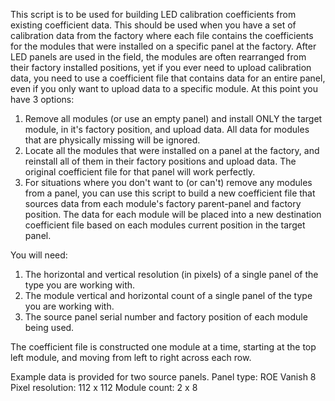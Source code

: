 This script is to be used for building LED calibration coefficients from existing coefficient data. 
This should be used when you have a set of calibration data from the factory where each file contains the coefficients for the modules that were installed on a specific panel at the factory. 
After LED panels are used in the field, the modules are often rearranged from their factory installed positions, yet if you ever need to upload calibration data, you need to use a coefficient file that contains data for an entire panel, even if you only want to upload data to a specific module.
At this point you have 3 options:
1) Remove all modules (or use an empty panel) and install ONLY the target module, in it's factory position, and upload data. All data for modules that are physically missing will be ignored.
2) Locate all the modules that were installed on a panel at the factory, and reinstall all of them in their factory positions and upload data. The original coefficient file for that panel will work perfectly.
3) For situations where you don't want to (or can't) remove any modules from a panel, you can use this script to build a new coefficient file that sources data from each module's factory parent-panel and factory position. The data for each module will be placed into a new destination coefficient file based on each modules current position in the target panel.

You will need:
1) The horizontal and vertical resolution (in pixels) of a single panel of the type you are working with.
2) The module vertical and horizontal count of a single panel of the type you are working with.
3) The source panel serial number and factory position of each module being used.

The coefficient file is constructed one module at a time, starting at the top left module, and moving from left to right across each row. 

Example data is provided for two source panels.
Panel type: ROE Vanish 8
Pixel resolution: 112 x 112
Module count: 2 x 8
